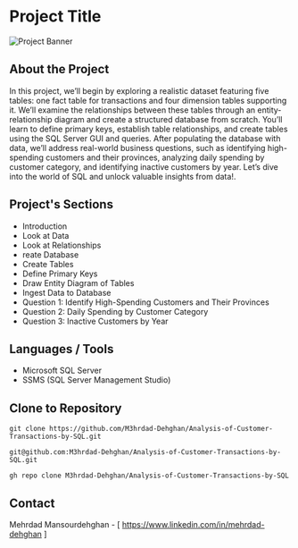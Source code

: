 # Project Title

![Project Banner](https://via.placeholder.com/1200x300.png?text=Project+Banner)

## About the Project

In this project, we’ll begin by exploring a realistic dataset featuring five tables: one fact table for transactions and four dimension tables supporting it. We’ll examine the relationships between these tables through an entity-relationship diagram and create a structured database from scratch. You’ll learn to define primary keys, establish table relationships, and create tables using the SQL Server GUI and queries. After populating the database with data, we’ll address real-world business questions, such as identifying high-spending customers and their provinces, analyzing daily spending by customer category, and identifying inactive customers by year. Let’s dive into the world of SQL and unlock valuable insights from data!.


## Project's Sections

- Introduction
- Look at Data
- Look at Relationships
- reate Database
- Create Tables
- Define Primary Keys
- Draw Entity Diagram of Tables
- Ingest Data to Database
- Question 1: Identify High-Spending Customers and Their Provinces
- Question 2: Daily Spending by Customer Category
- Question 3: Inactive Customers by Year


## Languages / Tools

- Microsoft SQL Server
- SSMS (SQL Server Management Studio)


## Clone to Repository

   ```HTTP
   git clone https://github.com/M3hrdad-Dehghan/Analysis-of-Customer-Transactions-by-SQL.git
   ```

   ```SSH
   git@github.com:M3hrdad-Dehghan/Analysis-of-Customer-Transactions-by-SQL.git
   ```

   ```CL
   gh repo clone M3hrdad-Dehghan/Analysis-of-Customer-Transactions-by-SQL
   ```

## Contact

Mehrdad Mansourdehghan - [ https://www.linkedin.com/in/mehrdad-dehghan ]
